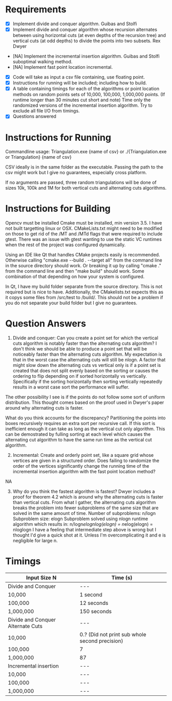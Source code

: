 # Requirements
- [x] Implement divide and conquer algorithm. Guibas and Stolfi
- [x] Implement divide and conquer algorithm whose recursion alternates between
using horizontal cuts (at even depths of the recursion tree) and vertical cuts (at odd depths) to divide the
points into two subsets. Rex Dwyer
- [NA] Implement the incremental insertion algorithm.  Guibas and Stolfi suboptimal walking method.
- [NA] Implement fast point location incremental.
- [x] Code will take as input a csv file containing, use floating point.
- [x] Instructions for running will be included; including how to build.
- [x] A table containing timings for each of the algorithms or point location methods on random points
sets of 10,000, 100,000, 1,000,000 points.  (If runtime longer than 30 minutes cut short and note)
Time only the randomized versions of the incremental insertion algorithm. Try
to exclude all file I/O from timings.
- [x] Questions answered

# Instructions for Running
Commandline usage:
Triangulation.exe {name of csv}
or
./{Triangulation.exe or Triangulation} {name of csv}

CSV ideally is in the same folder as the executable.  Passing the path to the csv might work but I give no guarantees, especially cross platform.

If no arguments are passed, three random triangulations will be done of sizes 10k, 100k and 1M for both vertical cuts and alternating cuts algorithms.

# Instructions for Building
Opencv must be installed
Cmake must be installed, min version 3.5.
I have not built targetting linux or OSX.  CMakeLists.txt might need to be modified on those to get rid of the /MT and /MTd flags that were required to include gtest.  There was an issue with gtest wanting to use the static VC runtimes when the rest of the project was configured dynamically.  

Using an IDE like Qt that handles CMake projects easily is recommended.  Otherwise calling "cmake.exe --build . --target all" from the command line in the source directory should work.  Or breaking it up by calling "cmake ." from the command line and then "make build" should work.  Some combination of that depending on how your system is configured.

In Qt, I have my build folder separate from the source directory.  This is not required but is nice to have.  Additionally, the CMakelists.txt expects this as it copys some files from /src/test to /build/.  This should not be a problem if you do not separate your build folder but I give no guarantees.



# Question Answers

1. Divide and conquer: Can you create a point set for which the vertical cuts algorithm
is notably faster than the alternating cuts algorithm?
I don't think we should be able to produce a point set that will be noticeably faster than the alternating cuts algorithm.
My expectation is that in the worst case the alternating cuts will still be nlogn.
A factor that might slow down the alternating cuts vs vertical only is if a point set is created that does not split evenly based on the sorting or causes the ordering to flip depending on if sorted horizontally vs vertically.  Specifically if the sorting horizontally then sorting vertically repeatedly results in a worst case sort the performance will suffer.  

The other possibility I see is if the points do not follow some sort of uniform distribution.  This thought comes based on the proof used in Dwyer's paper around why alternating cuts is faster.

What do you think accounts for the discrepancy?
Partitioning the points into boxes recursively requires an extra sort per recursive call.  If this sort is inefficient enough it can take as long as the vertical cut only algorithm.  This can be demostrated by fulling sorting at each level which causes the alternating cut algorithm to have the same run time as the vertical cut algorithm.

2. Incremental: Create and orderly point set, like a square grid whose vertices are 
given in a structured order. Does failing to randomize the order of the vertices significantly change
the running time of the incremental insertion algorithm with the fast point location method?

NA

3. Why do you think the fastest algorithm is fastest?
Dwyer includes a proof for theorem 4.2 which is around why the alternating cuts is faster than vertical cuts.  From what I gather, the alternating cuts algorithm breaks the problem into fewer subproblems of the same size that are solved in the same amount of time.
Number of subproblems: n/logn
Subproblem size: elogn
Subproblem solved using nlogn runtime algorithm which results in:
n/logn*elognlog(elogn) = n*elog(elogn) = nloglogn
I have a feeling that intermediate step above is wrong but I thought I'd give a quick shot at it.  Unless I'm overcomplicating it and e is negligible for large n.


# Timings

| Input Size N | Time (s) |
| --- | --- |
| Divide and Conquer | --- |
| 10,000 | 1 second |
| 100,000 | 12 seconds |
| 1,000,000 | 150 seconds |
| Divide and Conquer Alternate Cuts| --- |
| 10,000 | 0.? (Did not print sub whole second precision) |
| 100,000 | 7 |
| 1,000,000 | 87 |
| Incremental insertion| --- |
| 10,000 | --- |
| 100,000 | --- |
| 1,000,000 | --- |